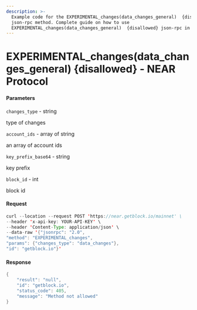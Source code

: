```yaml
---
description: >-
  Example code for the EXPERIMENTAL_changes(data_changes_general)  {disallowed}
  json-rpc method. Сomplete guide on how to use
  EXPERIMENTAL_changes(data_changes_general)  {disallowed} json-rpc in GetBloc
---
```


# EXPERIMENTAL\_changes(data\_changes\_general) {disallowed} - NEAR Protocol

#### Parameters

`changes_type` - string

type of changes

`account_ids` - array of string

an array of account ids

`key_prefix_base64` - string

key prefix

`block_id` - int

block id

#### Request

```java
curl --location --request POST 'https://near.getblock.io/mainnet' \ 
--header 'x-api-key: YOUR-API-KEY' \ 
--header 'Content-Type: application/json' \ 
--data-raw '{"jsonrpc": "2.0",
"method": "EXPERIMENTAL_changes",
"params": {"changes_type": "data_changes"},
"id": "getblock.io"}'
```

#### Response

```java
{
    "result": "null",
    "id": "getblock.io",
    "status_code": 405,
    "message": "Method not allowed"
}
```

